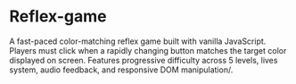 # Reflex-game
A fast-paced color-matching reflex game built with vanilla JavaScript. Players must click when a rapidly changing button matches the target color displayed on screen. Features progressive difficulty across 5 levels, lives  system, audio feedback, and responsive DOM manipulation/.
